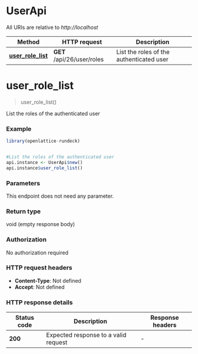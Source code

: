 # UserApi

All URIs are relative to *http://localhost*

Method | HTTP request | Description
------------- | ------------- | -------------
[**user_role_list**](UserApi.md#user_role_list) | **GET** /api/26/user/roles | List the roles of the authenticated user


# **user_role_list**
> user_role_list()

List the roles of the authenticated user

### Example
```R
library(openlattice-rundeck)


#List the roles of the authenticated user
api.instance <- UserApi$new()
api.instance$user_role_list()
```

### Parameters
This endpoint does not need any parameter.

### Return type

void (empty response body)

### Authorization

No authorization required

### HTTP request headers

 - **Content-Type**: Not defined
 - **Accept**: Not defined

### HTTP response details
| Status code | Description | Response headers |
|-------------|-------------|------------------|
| **200** | Expected response to a valid request |  -  |

